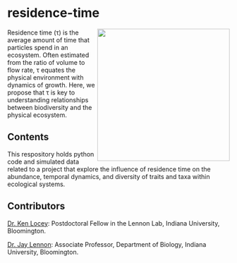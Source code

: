 # residence-time
<img src="https://kenlocey.files.wordpress.com/2014/06/2015_08_05_1741_hydrobide_fluid.gif" align="right" width="300" height="300"/>

Residence time (τ) is the average amount of time that particles spend in an ecosystem. Often estimated from the ratio of volume to flow rate, τ equates the physical environment with dynamics of growth. Here, we propose that τ is key to understanding relationships between biodiversity and the physical ecosystem. 

## Contents
This respository holds python code and simulated data related to a project that explore the influence of residence time on the abundance, temporal dynamics, and diversity of traits and taxa within ecological systems. 

## Contributors
[Dr. Ken Locey](http://kenlocey.weecology.org/): Postdoctoral Fellow in the Lennon Lab, Indiana University, Bloomington.

[Dr. Jay Lennon](http://www.indiana.edu/~microbes/people.php): Associate Professor, Department of Biology, Indiana University, Bloomington.

